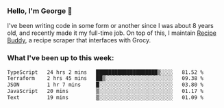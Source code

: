 ### Hello, I'm George 👋

I've been writing code in some form or another since I was about 8 years old, and recently made it my full-time job. On top of this, I maintain [Recipe Buddy](https://github.com/georgegebbett/recipe-buddy), a recipe scraper that interfaces with Grocy.  

<!--
**georgegebbett/georgegebbett** is a ✨ _special_ ✨ repository because its `README.md` (this file) appears on your GitHub profile.

Here are some ideas to get you started:

- 🔭 I’m currently working on ...
- 🌱 I’m currently learning ...
- 👯 I’m looking to collaborate on ...
- 🤔 I’m looking for help with ...
- 💬 Ask me about ...
- 📫 How to reach me: ...
- 😄 Pronouns: ...
- ⚡ Fun fact: ...
-->

### What I've been up to this week:
<!--START_SECTION:waka-->

```txt
TypeScript   24 hrs 2 mins   ████████████████████▒░░░░   81.52 %
Terraform    2 hrs 45 mins   ██▒░░░░░░░░░░░░░░░░░░░░░░   09.38 %
JSON         1 hr 7 mins     █░░░░░░░░░░░░░░░░░░░░░░░░   03.80 %
JavaScript   20 mins         ▒░░░░░░░░░░░░░░░░░░░░░░░░   01.17 %
Text         19 mins         ▒░░░░░░░░░░░░░░░░░░░░░░░░   01.09 %
```

<!--END_SECTION:waka-->

